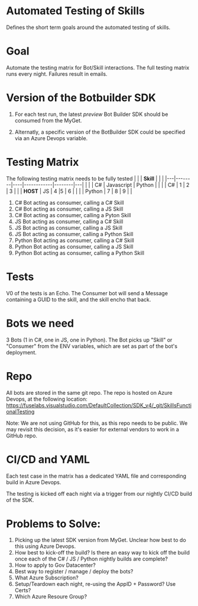 # Automated Testing of Skills
Defines the short term goals around the automated testing of skills. 

# Goal
Automate the testing matrix for Bot/Skill interactions. The full testing matrix runs every night. Failures result in emails. 

# Version of the Botbuilder SDK
1. For each test run, the latest *preview* Bot Builder SDK should be consumed from the MyGet.

2. Alternatly, a specific version of the BotBuilder SDK could be specified via an Azure Devops variable. 

# Testing Matrix
The following testing matrix needs to be fully tested
|   |        |    **Skill**        |        |   |
|---|--------|----|------------|--------|---|
|   |        | C# | Javascript | Python |   |
|   | C#     |  1  |     2       | 3       |   |
| **HOST**  | JS     |  4  |5            | 6       |   |
|   | Python | 7   |   8         |  9      |   |

1. C# Bot acting as consumer, calling a C# Skill
2. C# Bot acting as consumer, calling a JS Skill
3. C# Bot acting as consumer, calling a Pyton Skill
4. JS Bot acting as consumer, calling a C# Skill
5. JS Bot acting as consumer, calling a JS Skill
6. JS Bot acting as consumer, calling a Python Skill
7. Python Bot acting as consumer, calling a C# Skill
8. Python Bot acting as consumer, calling a JS Skill
9. Python Bot acting as consumer, calling a Python Skill

# Tests
V0 of the tests is an Echo. The Consumer bot will send a Message containing a GUID to the skill, and the skill encho that back. 

# Bots we need

3 Bots (1 in C#, one in JS, one in Python). The Bot picks up "Skill" or "Consumer" from the ENV variables, which are set as part of the bot's deployment. 

# Repo
All bots are stored in the same git repo. The repo is hosted on Azure Devops, at the following location:
https://fuselabs.visualstudio.com/DefaultCollection/SDK_v4/_git/SkillsFunctionalTesting

Note: We are not using GitHub for this, as this repo needs to be public. We may revisit this decision, as it's easier for external vendors to work in a GitHub repo. 

# CI/CD and YAML
Each test case in the matrix has a dedicated YAML file and corresponding build in Azure Devops.

The testing is kicked off each night via a trigger from our nightly CI/CD build of the SDK. 

# Problems to Solve:
1. Picking up the latest SDK version from MyGet. Unclear how best to do this using Azure Devops.
2. How best to kick-off the build? Is there an easy way to kick off the build once each of the C# / JS / Python nightly builds are complete? 
3. How to apply to Gov Datacenter? 
4. Best way to register / manage / deploy the bots? 
5. What Azure Subscription? 
6. Setup/Teardown each night, re-using the AppID + Password? Use Certs? 
7. Which Azure Resoure Group?


